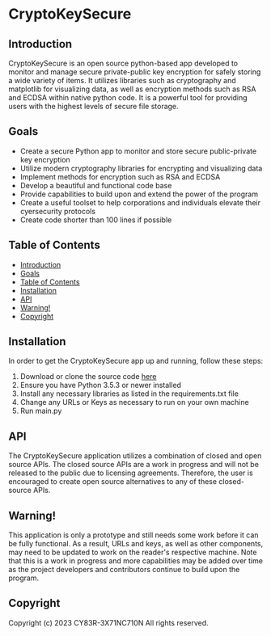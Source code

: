 
# CryptoKeySecure

## Introduction
CryptoKeySecure is an open source python-based app developed to monitor and manage secure private-public key encryption for safely storing a wide variety of items. It utilizes libraries such as cryptography and matplotlib for visualizing data, as well as encryption methods such as RSA and ECDSA within native python code. It is a powerful tool for providing users with the highest levels of secure file storage.

## Goals
- Create a secure Python app to monitor and store secure public-private key encryption
- Utilize modern cryptography libraries for encrypting and visualizing data
- Implement methods for encryption such as RSA and ECDSA
- Develop a beautiful and functional code base
- Provide capabilities to build upon and extend the power of the program
- Create a useful toolset to help corporations and individuals elevate their cyersecurity protocols 
- Create code shorter than 100 lines if possible 

## Table of Contents
- [Introduction](#introduction)
- [Goals](#goals)
- [Table of Contents](#table-of-contents)
- [Installation](#installation)
- [API](#api)
- [Warning!](#warning!)
- [Copyright](#copyright)

## Installation
In order to get the CryptoKeySecure app up and running, follow these steps:

1. Download or clone the source code [here](https://github.com/CY83R-3X71NC710N/CryptoKeySecure)
2. Ensure you have Python 3.5.3 or newer installed
3. Install any necessary libraries as listed in the requirements.txt file
4. Change any URLs or Keys as necessary to run on your own machine
5. Run main.py

## API
The CryptoKeySecure application utilizes a combination of closed and open source APIs. The closed source APIs are a work in progress and will not be released to the public due to licensing agreements. Therefore, the user is encouraged to create open source alternatives to any of these closed-source APIs.

## Warning!
This application is only a prototype and still needs some work before it can be fully functional. As a result, URLs and keys, as well as other components, may need to be updated to work on the reader's respective machine. Note that this is a work in progress and more capabilities may be added over time as the project developers and contributors continue to build upon the program.

## Copyright
Copyright (c) 2023 CY83R-3X71NC710N  All rights reserved.

